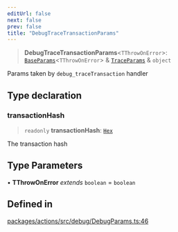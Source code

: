 ```yaml
---
editUrl: false
next: false
prev: false
title: "DebugTraceTransactionParams"
---
```


> **DebugTraceTransactionParams**\<`TThrowOnError`\>: [`BaseParams`](/reference/tevm/actions/type-aliases/baseparams/)\<`TThrowOnError`\> & [`TraceParams`](/reference/tevm/actions/type-aliases/traceparams/) & `object`

Params taken by `debug_traceTransaction` handler

## Type declaration

### transactionHash

> `readonly` **transactionHash**: [`Hex`](/reference/tevm/actions/type-aliases/hex/)

The transaction hash

## Type Parameters

• **TThrowOnError** *extends* `boolean` = `boolean`

## Defined in

[packages/actions/src/debug/DebugParams.ts:46](https://github.com/evmts/tevm-monorepo/blob/main/packages/actions/src/debug/DebugParams.ts#L46)

